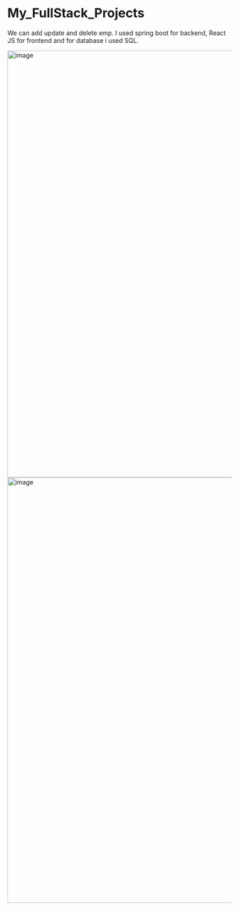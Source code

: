 # My_FullStack_Projects
We can add update and delete emp.
I used spring boot for backend, React JS for frontend and for database i used SQL.

<img width="957" alt="image" src="https://user-images.githubusercontent.com/57915384/224363463-66930433-c175-4502-bd93-fa354f88dc4c.png">

<img width="954" alt="image" src="https://user-images.githubusercontent.com/57915384/224363659-2b3d8773-659b-45c9-bc19-cddbd15eef92.png">
